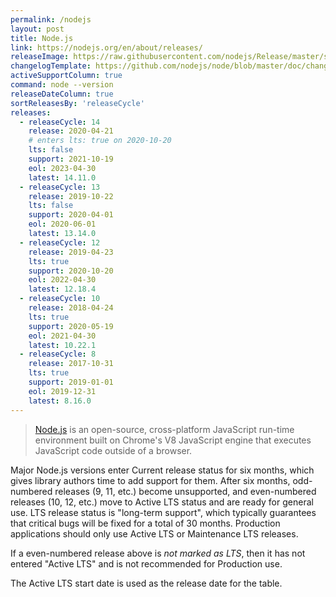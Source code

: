 ```yaml
---
permalink: /nodejs
layout: post
title: Node.js
link: https://nodejs.org/en/about/releases/
releaseImage: https://raw.githubusercontent.com/nodejs/Release/master/schedule.svg?sanitize=true
changelogTemplate: https://github.com/nodejs/node/blob/master/doc/changelogs/CHANGELOG_V__RELEASE_CYCLE__.md#__LATEST__
activeSupportColumn: true
command: node --version
releaseDateColumn: true
sortReleasesBy: 'releaseCycle'
releases:
  - releaseCycle: 14
    release: 2020-04-21
    # enters lts: true on 2020-10-20
    lts: false
    support: 2021-10-19
    eol: 2023-04-30
    latest: 14.11.0
  - releaseCycle: 13
    release: 2019-10-22
    lts: false
    support: 2020-04-01
    eol: 2020-06-01
    latest: 13.14.0
  - releaseCycle: 12
    release: 2019-04-23
    lts: true
    support: 2020-10-20
    eol: 2022-04-30
    latest: 12.18.4
  - releaseCycle: 10
    release: 2018-04-24
    lts: true
    support: 2020-05-19
    eol: 2021-04-30
    latest: 10.22.1
  - releaseCycle: 8
    release: 2017-10-31
    lts: true
    support: 2019-01-01
    eol: 2019-12-31
    latest: 8.16.0
---
```


> [Node.js](https://nodejs.org/) is an open-source, cross-platform JavaScript run-time environment built on Chrome's V8 JavaScript engine that executes JavaScript code outside of a browser.

Major Node.js versions enter Current release status for six months, which gives library authors time to add support for them. After six months, odd-numbered releases (9, 11, etc.) become unsupported, and even-numbered releases (10, 12, etc.) move to Active LTS status and are ready for general use. LTS release status is "long-term support", which typically guarantees that critical bugs will be fixed for a total of 30 months. Production applications should only use Active LTS or Maintenance LTS releases.

If a even-numbered release above is _not marked as LTS_, then it has not entered "Active LTS" and is not recommended for Production use.

The Active LTS start date is used as the release date for the table.
